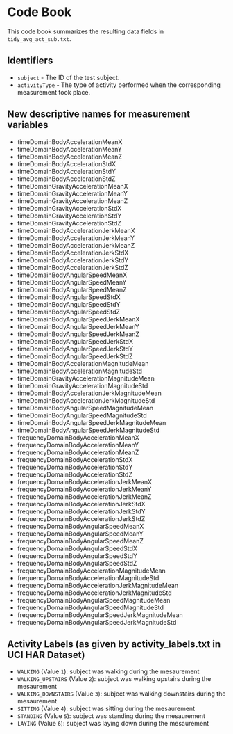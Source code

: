 # Code Book

This code book summarizes the resulting data fields in `tidy_avg_act_sub.txt`.



## Identifiers

* `subject` - The ID of the test subject.
* `activityType` - The type of activity performed when the corresponding measurement took place.

## New descriptive names for measurement variables

* timeDomainBodyAccelerationMeanX                  
* timeDomainBodyAccelerationMeanY                 
* timeDomainBodyAccelerationMeanZ                  
* timeDomainBodyAccelerationStdX                  
* timeDomainBodyAccelerationStdY                   
* timeDomainBodyAccelerationStdZ                  
* timeDomainGravityAccelerationMeanX               
* timeDomainGravityAccelerationMeanY              
* timeDomainGravityAccelerationMeanZ               
* timeDomainGravityAccelerationStdX               
* timeDomainGravityAccelerationStdY                
* timeDomainGravityAccelerationStdZ               
* timeDomainBodyAccelerationJerkMeanX              
* timeDomainBodyAccelerationJerkMeanY             
* timeDomainBodyAccelerationJerkMeanZ              
* timeDomainBodyAccelerationJerkStdX              
* timeDomainBodyAccelerationJerkStdY               
* timeDomainBodyAccelerationJerkStdZ              
* timeDomainBodyAngularSpeedMeanX                  
* timeDomainBodyAngularSpeedMeanY                 
* timeDomainBodyAngularSpeedMeanZ                  
* timeDomainBodyAngularSpeedStdX                  
* timeDomainBodyAngularSpeedStdY                   
* timeDomainBodyAngularSpeedStdZ                  
* timeDomainBodyAngularSpeedJerkMeanX              
* timeDomainBodyAngularSpeedJerkMeanY             
* timeDomainBodyAngularSpeedJerkMeanZ              
* timeDomainBodyAngularSpeedJerkStdX              
* timeDomainBodyAngularSpeedJerkStdY               
* timeDomainBodyAngularSpeedJerkStdZ              
* timeDomainBodyAccelerationMagnitudeMean          
* timeDomainBodyAccelerationMagnitudeStd          
* timeDomainGravityAccelerationMagnitudeMean       
* timeDomainGravityAccelerationMagnitudeStd       
* timeDomainBodyAccelerationJerkMagnitudeMean     
* timeDomainBodyAccelerationJerkMagnitudeStd      
* timeDomainBodyAngularSpeedMagnitudeMean        
* timeDomainBodyAngularSpeedMagnitudeStd          
* timeDomainBodyAngularSpeedJerkMagnitudeMean      
* timeDomainBodyAngularSpeedJerkMagnitudeStd      
* frequencyDomainBodyAccelerationMeanX            
* frequencyDomainBodyAccelerationMeanY            
* frequencyDomainBodyAccelerationMeanZ             
* frequencyDomainBodyAccelerationStdX             
* frequencyDomainBodyAccelerationStdY             
* frequencyDomainBodyAccelerationStdZ             
* frequencyDomainBodyAccelerationJerkMeanX         
* frequencyDomainBodyAccelerationJerkMeanY        
* frequencyDomainBodyAccelerationJerkMeanZ         
* frequencyDomainBodyAccelerationJerkStdX         
* frequencyDomainBodyAccelerationJerkStdY          
* frequencyDomainBodyAccelerationJerkStdZ         
* frequencyDomainBodyAngularSpeedMeanX             
* frequencyDomainBodyAngularSpeedMeanY            
* frequencyDomainBodyAngularSpeedMeanZ            
* frequencyDomainBodyAngularSpeedStdX             
* frequencyDomainBodyAngularSpeedStdY             
* frequencyDomainBodyAngularSpeedStdZ             
* frequencyDomainBodyAccelerationMagnitudeMean     
* frequencyDomainBodyAccelerationMagnitudeStd     
* frequencyDomainBodyAccelerationJerkMagnitudeMean 
* frequencyDomainBodyAccelerationJerkMagnitudeStd 
* frequencyDomainBodyAngularSpeedMagnitudeMean     
* frequencyDomainBodyAngularSpeedMagnitudeStd     
* frequencyDomainBodyAngularSpeedJerkMagnitudeMean 
* frequencyDomainBodyAngularSpeedJerkMagnitudeStd 


## Activity Labels (as given by activity_labels.txt in UCI HAR Dataset)

* `WALKING` (Value `1`): subject was walking during the mesaurement
* `WALKING_UPSTAIRS` (Value `2`): subject was walking upstairs during the  mesaurement
* `WALKING_DOWNSTAIRS` (Value `3`): subject was walking downstairs during the  mesaurement
* `SITTING` (Value `4`): subject was sitting during the  mesaurement
* `STANDING` (Value `5`): subject was standing during the  mesaurement
* `LAYING` (Value `6`): subject was laying down during the  mesaurement
